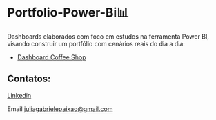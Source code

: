 # Portfolio-Power-Bi📊
Dashboards elaborados com foco em estudos na ferramenta Power BI, visando construir um portfólio com cenários reais do dia a dia:
- [Dashboard Coffee Shop](coffee_shop2.pbix)

## Contatos:
[Linkedin](https://www.linkedin.com/in/juliapaixão/)

Email juliagabrielepaixao@gmail.com
